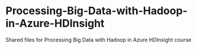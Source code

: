 # Processing-Big-Data-with-Hadoop-in-Azure-HDInsight
Shared files for Processing Big Data with Hadoop in Azure HDInsight course
